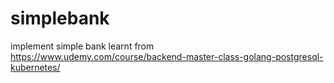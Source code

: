 # simplebank
implement simple bank learnt from https://www.udemy.com/course/backend-master-class-golang-postgresql-kubernetes/
